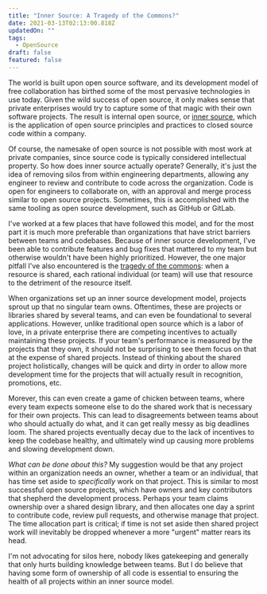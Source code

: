 ```yaml
---
title: "Inner Source: A Tragedy of the Commons?"
date: 2021-03-13T02:13:00.818Z
updatedOn: ""
tags:
  - OpenSource
draft: false
featured: false
---
```

The world is built upon open source software, and its development model of free collaboration has birthed some of the most pervasive technologies in use today.  Given the wild success of open source, it only makes sense that private enterprises would try to capture some of that magic with their own software projects.  The result is internal open source, or [inner source](https://en.wikipedia.org/wiki/Inner_source), which is the application of open source principles and practices to closed source code within a company.

Of course, the namesake of open source is not possible with most work at private companies, since source code is typically considered intellectual property.  So how does inner source actually operate?  Generally, it's just the idea of removing silos from within engineering departments, allowing any engineer to review and contribute to code across the organization.  Code is open for engineers to collaborate on, with an approval and merge process similar to open source projects.  Sometimes, this is accomplished with the same tooling as open source development, such as GitHub or GitLab.  

I've worked at a few places that have followed this model, and for the most part it is much more preferable than organizations that have strict barriers between teams and codebases.  Because of inner source development, I've been able to contribute features and bug fixes that mattered to my team but otherwise wouldn't have been highly prioritized.  However, the one major pitfall I've also encountered is the [tragedy of the commons](https://en.wikipedia.org/wiki/Tragedy_of_the_commons): when a resource is shared, each rational individual (or team) will use that resource to the detriment of the resource itself.

When organizations set up an inner source development model, projects sprout up that no singular team owns.  Oftentimes, these are projects or libraries shared by several teams, and can even be foundational to several applications.  However, unlike traditional open source which is a labor of love, in a private enterprise there are competing incentives to actually maintaining these projects.  If your team's performance is measured by the projects that they own, it should not be surprising to see them focus on that at the expense of shared projects.  Instead of thinking about the shared project holistically, changes will be quick and dirty in order to allow more development time for the projects that will actually result in recognition, promotions, etc.

Morever, this can even create a game of chicken between teams, where every team expects someone else to do the shared work that is necessary for their own projects.  This can lead to disagreements between teams about who should actually do what, and it can get really messy as big deadlines loom.  The shared projects eventually decay due to the lack of incentives to keep the codebase healthy, and ultimately wind up causing more problems and slowing development down.

*What can be done about this?*  My suggestion would be that any project within an organization needs an owner, whether a team or an individual, that has time set aside to *specifically* work on that project.  This is similar to most successful open source projects, which have owners and key contributors that shepherd the development process.  Perhaps your team claims ownership over a shared design library, and then allocates one day a sprint to contribute code, review pull requests, and otherwise manage that project.  The time allocation part is critical; if time is not set aside then shared project work will inevitably be dropped whenever a more "urgent" matter rears its head.

I'm not advocating for silos here, nobody likes gatekeeping and generally that only hurts building knowledge between teams.  But I do believe that having some form of ownership of all code is essential to ensuring the health of all projects within an inner source model.